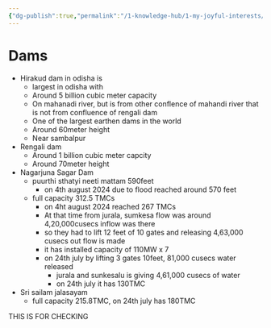 ```yaml
---
{"dg-publish":true,"permalink":"/1-knowledge-hub/1-my-joyful-interests/only-some-geography/dams/","noteIcon":""}
---
```


# Dams

- Hirakud dam in odisha is
    - largest in odisha with
    - Around 5 billion cubic meter capacity
    - On mahanadi river, but is from other conflence of mahandi river that is not from confluence of rengali dam
    - One of the largest earthen dams in the world
    - Around 60meter height
    - Near sambalpur
- Rengali dam
    - Around 1 billion cubic meter capcity
    - Around 70meter height
- Nagarjuna Sagar Dam
	- puurthi sthatyi neeti mattam 590feet
		-  on 4th august 2024 due to flood reached around 570 feet
	- full capacity 312.5 TMCs
		- on 4ht august 2024 reached 267 TMCs
		- At that time from jurala, sumkesa flow was around 4,20,000cusecs inflow was there
		- so they had to lift 12 feet of 10 gates and releasing 4,63,000 cusecs out flow is made
		- it has installed capacity of 110MW x 7
		- on 24th july by lifting 3 gates 10feet, 81,000 cusecs water released
			- jurala and sunkesalu is giving 4,61,000 cusecs of water
			- on 24th july it has 130TMC
- Sri sailam jalasayam
	- full capacity 215.8TMC, on 24th july has 180TMC


THIS IS FOR CHECKING
